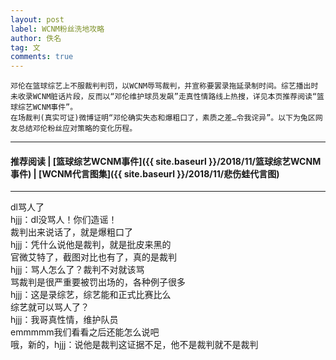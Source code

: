 ```yaml
---
layout: post
label: WCNM粉丝洗地攻略
author: 佚名
tag: 文
comments: true
---
```

 
    邓伦在篮球综艺上不服裁判判罚，以WCNM辱骂裁判，并宣称要罢录拖延录制时间。综艺播出时未收录WCNM脏话片段，反而以“邓伦维护球员发飙”走真性情路线上热搜，详见本页推荐阅读“篮球综艺WCNM事件”。
    在场裁判(真实可证)微博证明“邓伦确实失态和爆粗口了，素质之差…令我诧异”。以下为兔区网友总结邓伦粉丝应对策略的变化历程。

---
#### 推荐阅读 | [篮球综艺WCNM事件]({{ site.baseurl }}/2018/11/篮球综艺WCNM事件) | [WCNM代言图集]({{ site.baseurl }}/2018/11/悲伤蛙代言图)
---

    

dl骂人了  
hjjj：dl没骂人！你们造谣！  
裁判出来说话了，就是爆粗口了  
hjjj：凭什么说他是裁判，就是批皮来黑的  
官微艾特了，截图对比也有了，真的是裁判  
hjjj：骂人怎么了？裁判不对就该骂  
骂裁判是很严重要被罚出场的，各种例子很多  
hjjj：这是录综艺，综艺能和正式比赛比么  
综艺就可以骂人了？  
hjjj：我哥真性情，维护队员  
emmmmm我们看看之后还能怎么说吧  
哦，新的，hjjj：说他是裁判这证据不足，他不是裁判就不是裁判  
